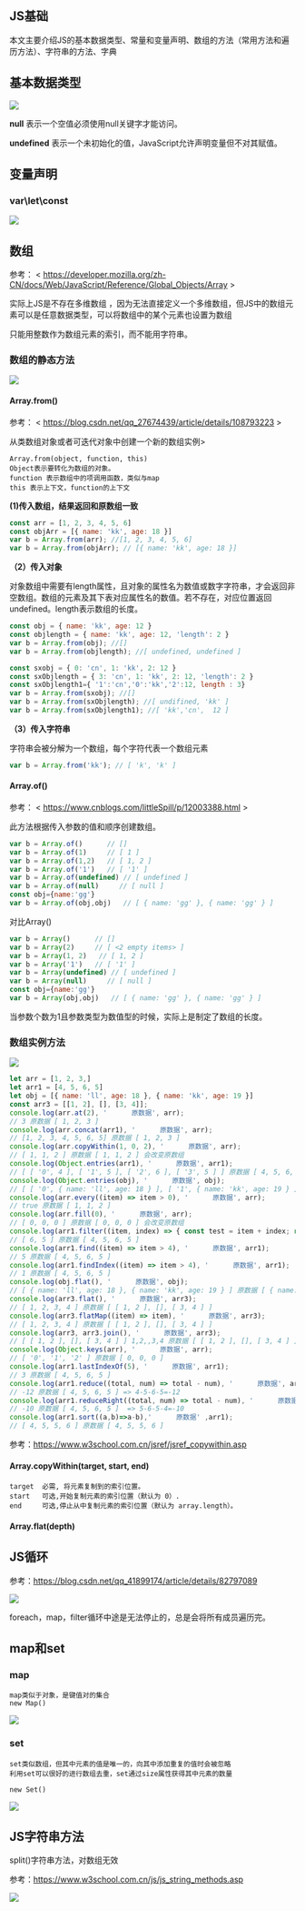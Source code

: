 ## JS基础

本文主要介绍JS的基本数据类型、常量和变量声明、数组的方法（常用方法和遍历方法）、字符串的方法、字典

## 基本数据类型

<img src='../img/JS/JS基础数据类型.png' />

**null** 表示一个空值必须使用null关键字才能访问。

**undefined** 表示一个未初始化的值，JavaScript允许声明变量但不对其赋值。


## 变量声明

### var\let\const 

<img src='../img/JS/JS变量.png' >


## 数组

参考： < https://developer.mozilla.org/zh-CN/docs/Web/JavaScript/Reference/Global_Objects/Array >

实际上JS是不存在多维数组 ，因为无法直接定义一个多维数组，但JS中的数组元素可以是任意数据类型，可以将数组中的某个元素也设置为数组

只能用整数作为数组元素的索引，而不能用字符串。

### 数组的静态方法

<img src='../img/JS/数组静态方法.png' >

#### Array.from()
参考： < https://blog.csdn.net/qq_27674439/article/details/108793223 >

从类数组对象或者可迭代对象中创建一个新的数组实例>

    Array.from(object, function, this)
    Object表示要转化为数组的对象。
    function 表示数组中的项调用函数，类似与map
    this 表示上下文，function的上下文


**(1)传入数组，结果返回和原数组一致**

````javascript
const arr = [1, 2, 3, 4, 5, 6]
const objArr = [{ name: 'kk', age: 18 }]
var b = Array.from(arr); //[1, 2, 3, 4, 5, 6]
var b = Array.from(objArr); // [{ name: 'kk', age: 18 }]
````

**（2）传入对象**

对象数组中需要有length属性，且对象的属性名为数值或数字字符串，才会返回非空数组。数组的元素及其下表对应属性名的数值。若不存在，对应位置返回undefined。length表示数组的长度。


````javascript
const obj = { name: 'kk', age: 12 }
const objlength = { name: 'kk', age: 12, 'length': 2 }
var b = Array.from(obj); //[]
var b = Array.from(objlength); //[ undefined, undefined ]
````


````javascript
const sxobj = { 0: 'cn', 1: 'kk', 2: 12 }
const sxObjlength = { 3: 'cn', 1: 'kk', 2: 12, 'length': 2 }
const sxObjlength1={ '1':'cn','0':'kk','2':12, length : 3}
var b = Array.from(sxobj); //[]
var b = Array.from(sxObjlength); //[ undifined, 'kk' ]
var b = Array.from(sxObjlength1); //[ 'kk','cn',  12 ]
````

**（3）传入字符串**

字符串会被分解为一个数组，每个字符代表一个数组元素

````javascript
var b = Array.from('kk'); // [ 'k', 'k' ]
````
#### Array.of()

参考： < https://www.cnblogs.com/littleSpill/p/12003388.html >

此方法根据传入参数的值和顺序创建数组。
````javascript
var b = Array.of()      // []
var b = Array.of(1)     // [ 1 ]
var b = Array.of(1,2)   // [ 1, 2 ]
var b = Array.of('1')   // [ '1' ]
var b = Array.of(undefined) // [ undefined ]
var b = Array.of(null)     // [ null ]
const obj={name:'gg'}
var b = Array.of(obj,obj)   // [ { name: 'gg' }, { name: 'gg' } ]
````
对比Array()

````javascript
var b = Array()      // []
var b = Array(2)     // [ <2 empty items> ]
var b = Array(1, 2)   // [ 1, 2 ]
var b = Array('1')   // [ '1' ]
var b = Array(undefined) // [ undefined ]
var b = Array(null)     // [ null ]
const obj={name:'gg'}
var b = Array(obj,obj)   // [ { name: 'gg' }, { name: 'gg' } ]
````
当参数个数为1且参数类型为数值型的时候，实际上是制定了数组的长度。

### 数组实例方法

<img src='../img/JS/数组实例化方法.png'/>

````javascript
let arr = [1, 2, 3,]
let arr1 = [4, 5, 6, 5]
let obj = [{ name: 'll', age: 18 }, { name: 'kk', age: 19 }]
const arr3 = [[1, 2], [], [3, 4]];
console.log(arr.at(2), '      原数据', arr);  
// 3 原数据 [ 1, 2, 3 ]   
console.log(arr.concat(arr1), '      原数据', arr);  
// [1, 2, 3, 4, 5, 6, 5] 原数据 [ 1, 2, 3 ]
console.log(arr.copyWithin(1, 0, 2), '      原数据', arr);   
// [ 1, 1, 2 ] 原数据 [ 1, 1, 2 ] 会改变原数组
console.log(Object.entries(arr1), '      原数据', arr1); 
// [ [ '0', 4 ], [ '1', 5 ], [ '2', 6 ], [ '3', 5 ] ] 原数据 [ 4, 5, 6, 5 ]
console.log(Object.entries(obj), '      原数据', obj); 
// [ [ '0', { name: 'll', age: 18 } ], [ '1', { name: 'kk', age: 19 } ] ] 原数据 [ { name: 'll', age: 18 }, { name: 'kk', age: 19 } ]
console.log(arr.every((item) => item > 0), '      原数据', arr); 
// true 原数据 [ 1, 1, 2 ]
console.log(arr.fill(0), '      原数据', arr); 
// [ 0, 0, 0 ] 原数据 [ 0, 0, 0 ] 会改变原数组
console.log(arr1.filter((item, index) => { const test = item + index; return test>6}),'      原数据' ,arr1); 
// [ 6, 5 ] 原数据 [ 4, 5, 6, 5 ]
console.log(arr1.find((item) => item > 4), '      原数据', arr1); 
// 5 原数据 [ 4, 5, 6, 5 ]
console.log(arr1.findIndex((item) => item > 4), '      原数据', arr1); 
// 1 原数据 [ 4, 5, 6, 5 ]
console.log(obj.flat(), '      原数据', obj); 
// [ { name: 'll', age: 18 }, { name: 'kk', age: 19 } ] 原数据 [ { name: 'll', age: 18 }, { name: 'kk', age: 19 } ]
console.log(arr3.flat(), '      原数据', arr3); 
// [ 1, 2, 3, 4 ] 原数据 [ [ 1, 2 ], [], [ 3, 4 ] ]
console.log(arr3.flatMap((item) => item), '      原数据', arr3); 
// [ 1, 2, 3, 4 ] 原数据 [ [ 1, 2 ], [], [ 3, 4 ] ]
console.log(arr3, arr3.join(), '      原数据', arr3); 
// [ [ 1, 2 ], [], [ 3, 4 ] ] 1,2,,3,4 原数据 [ [ 1, 2 ], [], [ 3, 4 ] ]
console.log(Object.keys(arr), '      原数据', arr); 
// [ '0', '1', '2' ] 原数据 [ 0, 0, 0 ]
console.log(arr1.lastIndexOf(5), '      原数据', arr1); 
// 3 原数据 [ 4, 5, 6, 5 ]
console.log(arr1.reduce((total, num) => total - num), '      原数据', arr1);
// -12 原数据 [ 4, 5, 6, 5 ] => 4-5-6-5=-12
console.log(arr1.reduceRight((total, num) => total - num), '      原数据', arr1); 
// -10 原数据 [ 4, 5, 6, 5 ]  => 5-6-5-4=-10
console.log(arr1.sort((a,b)=>a-b),'      原数据' ,arr1); 
// [ 4, 5, 5, 6 ] 原数据 [ 4, 5, 5, 6 ]

````

参考：<https://www.w3school.com.cn/jsref/jsref_copywithin.asp>
#### Array.copyWithin(target, start, end)
    target  必需, 将元素复制到的索引位置。
    start   可选,开始复制元素的索引位置（默认为 0）.
    end     可选,停止从中复制元素的索引位置（默认为 array.length）。
#### Array.flat(depth)

## JS循环

参考：<https://blog.csdn.net/qq_41899174/article/details/82797089>

<img src="./../img/JS/JS循环.png" />

foreach，map，filter循环中途是无法停止的，总是会将所有成员遍历完。

## map和set
### map
    map类似于对象，是键值对的集合
    new Map()

<img src='../img/JS/map.png'/>

### set
    set类似数组，但其中元素的值是唯一的，向其中添加重复的值时会被忽略
    利用set可以很好的进行数组去重，set通过size属性获得其中元素的数量

    new Set()

<img src='../img/JS/set.png'/>

## JS字符串方法

split()字符串方法，对数组无效

参考：<https://www.w3school.com.cn/js/js_string_methods.asp>

<img src='../img/JS/字符串实例方法.png' />